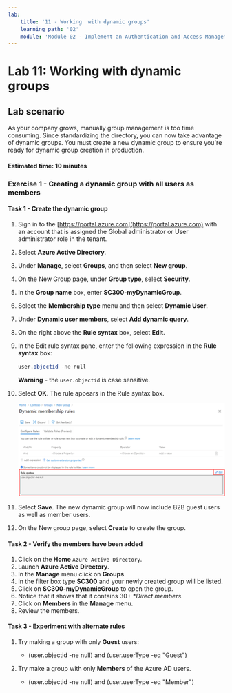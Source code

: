 ```yaml
---
lab:
    title: '11 - Working  with dynamic groups'
    learning path: '02'
    module: 'Module 02 - Implement an Authentication and Access Management Solution'
---
```


# Lab 11: Working  with dynamic groups

## Lab scenario

As your company grows, manually group management is too time consuming. Since standardizing the directory, you can now take advantage of dynamic groups. You must create a new dynamic group to ensure you're ready for dynamic group creation in production.

#### Estimated time: 10 minutes

### Exercise 1 - Creating a dynamic group with all users as members

#### Task 1 - Create the dynamic group

1. Sign in to the [https://portal.azure.com](https://portal.azure.com) with an account that is assigned the Global administrator or User administrator role in the tenant.

2. Select **Azure Active Directory**.

3. Under **Manage**, select **Groups**, and then select **New group**.

4. On the New Group page, under **Group type**, select **Security**.

5. In the **Group name** box, enter **SC300-myDynamicGroup**.

6. Select the **Membership type** menu and then select **Dynamic User**.

7. Under **Dynamic user members**, select **Add dynamic query**.

8. On the right above the **Rule syntax** box, select **Edit**.

9. In the Edit rule syntax pane, enter the following expression in the **Rule syntax** box:

    ```powershell
    user.objectid -ne null
    ```

    **Warning** - the `user.objectid` is case sensitive.

10. Select **OK**. The rule appears in the Rule syntax box.

    ![Screen image displaying the dynamic group membership rules blade with rule syntax highlighted](./media/lp1-mod3-dynamic-group-membership-rule.png)

11. Select **Save**. The new dynamic group will now include B2B guest users as well as member users.

12. On the New group page, select **Create** to create the group.

#### Task 2 - Verify the members have been added

1. Click on the **Home** `Azure Active Directory`.
2. Launch **Azure Active Directory**.
3. In the **Manage** menu click on **Groups**.
4. In the filter box type **SC300** and your newly created group will be listed.
5. Click on **SC300-myDynamicGroup** to open the group.
6. Notice that it shows that it contains 30+ **Direct members*.
7. Click on **Members** in the **Manage** menu.
8. Review the members.

#### Task 3 - Experiment with alternate rules

1. Try making a group with only **Guest** users:
   - (user.objectid -ne null) and (user.userType -eq "Guest")

2. Try make a group with only **Members** of the Azure AD users.
   - (user.objectid -ne null) and (user.userType -eq "Member")
